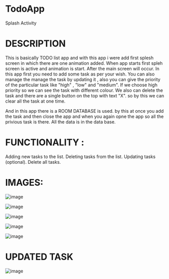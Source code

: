 # TodoApp
Splash Activity

# DESCRIPTION

  This is basically TODO list app and with this app i were add first splesh screen in which there are one animation added.
  When app starts first spleh screen is active and animation is start.
  After the main screen will occur. In this app first you need to add some task as per your wish.
  You can also manage the manage the task by updating it , also you can give the priority of the particular task like "high" , "low" and "medium".
  If we choose high priority so we can see the task with different colour.
  We also can delete the task and there are a single button on the top with text "X". so by this we can clear all the task at one time.
  
  And in this app there is a ROOM DATABASE is used.
  by this at once you add the task and then close the app and when you again opne the app so all the privious task is there.
  All the data is  in the data base.
  
  # FUNCTIONALITY : 
  
  Adding new tasks to the list.
  Deleting tasks from the list.
  Updating tasks (optional).
  Delete all tasks.



# IMAGES:

![image](https://github.com/Sagar20042004/TodoApp/assets/98373145/b35b2364-7451-460a-92ee-21fc30a80851)

![image](https://github.com/Sagar20042004/TodoApp/assets/98373145/92ea88c4-e981-487d-9b16-f83b46ed6cd3)

![image](https://github.com/Sagar20042004/TodoApp/assets/98373145/d988de18-8ab2-4765-827e-bfd3f84cca35)

![image](https://github.com/Sagar20042004/TodoApp/assets/98373145/cac5110c-1185-4e20-b064-6b932eddf872)

![image](https://github.com/Sagar20042004/TodoApp/assets/98373145/c650c0ed-cb8a-4c7c-9002-29c27ea9aa50)

# UPDATED TASK

![image](https://github.com/Sagar20042004/TodoApp/assets/98373145/be17c507-d2fd-4664-b6ea-474a115ec07a)
